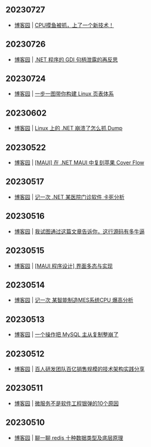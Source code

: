 ## 20230727
- [博客园](https://www.cnblogs.com/aggsite/headline) | [CPU摸鱼被抓，上了一个新技术！](https://www.cnblogs.com/xuanyuan/p/17578890.html)

## 20230726
- [博客园](https://www.cnblogs.com/aggsite/headline) | [.NET 程序的 GDI 句柄泄露的再反思](https://www.cnblogs.com/huangxincheng/p/17579180.html)

## 20230724
- [博客园](https://www.cnblogs.com/aggsite/headline) | [一步一图带你构建 Linux 页表体系](https://www.cnblogs.com/binlovetech/p/17571929.html)

## 20230602
- [博客园](https://www.cnblogs.com/aggsite/headline) | [Linux 上的 .NET 崩溃了怎么抓 Dump](https://www.cnblogs.com/huangxincheng/p/17440153.html)

## 20230522
- [博客园](https://www.cnblogs.com/aggsite/headline) | [[MAUI] 在 .NET MAUI 中复刻苹果 Cover Flow](https://www.cnblogs.com/jevonsflash/p/17419483.html)

## 20230517
- [博客园](https://www.cnblogs.com/aggsite/headline) | [记一次 .NET 某医院门诊软件 卡死分析](https://www.cnblogs.com/huangxincheng/p/17401330.html)

## 20230516
- [博客园](https://www.cnblogs.com/aggsite/headline) | [我试图通过这篇文章告诉你，这行源码有多牛逼](https://www.cnblogs.com/thisiswhy/p/17401485.html)

## 20230515
- [博客园](https://www.cnblogs.com/aggsite/headline) | [[MAUI 程序设计] 界面多态与实现](https://www.cnblogs.com/jevonsflash/p/17399748.html)

## 20230514
- [博客园](https://www.cnblogs.com/aggsite/headline) | [记一次 某智能制造MES系统CPU 爆高分析](https://www.cnblogs.com/huangxincheng/p/17395212.html)

## 20230513
- [博客园](https://www.cnblogs.com/aggsite/headline) | [一个操作把 MySQL 主从复制整崩了](https://www.cnblogs.com/alvinscript/p/17388821.html)

## 20230512
- [博客园](https://www.cnblogs.com/aggsite/headline) | [百人研发团队百亿销售规模的技术架构实践分享](https://www.cnblogs.com/chejiangyi/p/17387775.html)

## 20230511
- [博客园](https://www.cnblogs.com/aggsite/headline) | [微服务不是软件工程银弹的10个原因](https://www.cnblogs.com/peida/p/17388239.html)

## 20230510
- [博客园](https://www.cnblogs.com/aggsite/headline) | [聊一聊 redis 十种数据类型及底层原理](https://www.cnblogs.com/reim/p/17377883.html)

